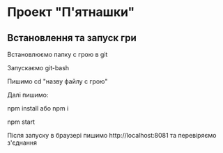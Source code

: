# Проект "П'ятнашки"
## Встановлення та запуск гри 

Встановлюємо папку с грою в git 

Запускаємо git-bash

Пишимо cd "назву файлу с грою"

Далі пишимо:

npm install або npm i

npm start 

Після запуску в браузері пишимо http://localhost:8081 та перевіряємо з'єднання 


